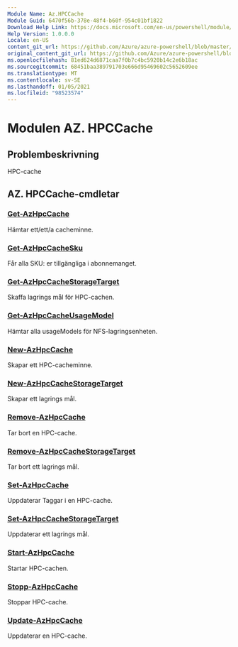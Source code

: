 ```yaml
---
Module Name: Az.HPCCache
Module Guid: 6470f56b-378e-48f4-b60f-954c01bf1822
Download Help Link: https://docs.microsoft.com/en-us/powershell/module/az.hpccache
Help Version: 1.0.0.0
Locale: en-US
content_git_url: https://github.com/Azure/azure-powershell/blob/master/src/HPCCache/HPCCache/help/Az.HPCCache.md
original_content_git_url: https://github.com/Azure/azure-powershell/blob/master/src/HPCCache/HPCCache/help/Az.HPCCache.md
ms.openlocfilehash: 81ed624d6871caa7f0b7c4bc5920b14c2e6b18ac
ms.sourcegitcommit: 68451baa389791703e666d95469602c5652609ee
ms.translationtype: MT
ms.contentlocale: sv-SE
ms.lasthandoff: 01/05/2021
ms.locfileid: "98523574"
---
```

# Modulen AZ. HPCCache
## Problembeskrivning
HPC-cache

## AZ. HPCCache-cmdletar
### [Get-AzHpcCache](Get-AzHpcCache.md)
Hämtar ett/ett/a cacheminne.

### [Get-AzHpcCacheSku](Get-AzHpcCacheSku.md)
Får alla SKU: er tillgängliga i abonnemanget.

### [Get-AzHpcCacheStorageTarget](Get-AzHpcCacheStorageTarget.md)
Skaffa lagrings mål för HPC-cachen.

### [Get-AzHpcCacheUsageModel](Get-AzHpcCacheUsageModel.md)
Hämtar alla usageModels för NFS-lagringsenheten.

### [New-AzHpcCache](New-AzHpcCache.md)
Skapar ett HPC-cacheminne.

### [New-AzHpcCacheStorageTarget](New-AzHpcCacheStorageTarget.md)
Skapar ett lagrings mål.

### [Remove-AzHpcCache](Remove-AzHpcCache.md)
Tar bort en HPC-cache.

### [Remove-AzHpcCacheStorageTarget](Remove-AzHpcCacheStorageTarget.md)
Tar bort ett lagrings mål.

### [Set-AzHpcCache](Set-AzHpcCache.md)
Uppdaterar Taggar i en HPC-cache.

### [Set-AzHpcCacheStorageTarget](Set-AzHpcCacheStorageTarget.md)
Uppdaterar ett lagrings mål.

### [Start-AzHpcCache](Start-AzHpcCache.md)
Startar HPC-cachen.

### [Stopp-AzHpcCache](Stop-AzHpcCache.md)
Stoppar HPC-cache.

### [Update-AzHpcCache](Update-AzHpcCache.md)
Uppdaterar en HPC-cache.

